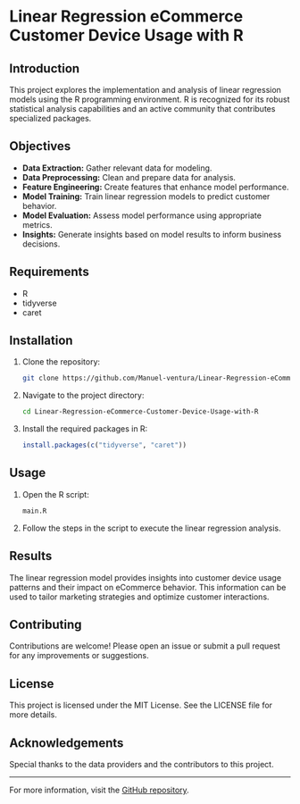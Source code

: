 # Linear Regression eCommerce Customer Device Usage with R

## Introduction

This project explores the implementation and analysis of linear regression models using the R programming environment. R is recognized for its robust statistical analysis capabilities and an active community that contributes specialized packages.

## Objectives

- **Data Extraction:** Gather relevant data for modeling.
- **Data Preprocessing:** Clean and prepare data for analysis.
- **Feature Engineering:** Create features that enhance model performance.
- **Model Training:** Train linear regression models to predict customer behavior.
- **Model Evaluation:** Assess model performance using appropriate metrics.
- **Insights:** Generate insights based on model results to inform business decisions.

## Requirements

- R
- tidyverse
- caret

## Installation

1. Clone the repository:
   ```bash
   git clone https://github.com/Manuel-ventura/Linear-Regression-eCommerce-Customer-Device-Usage-with-R.git
   ```

2. Navigate to the project directory:
   ```bash
   cd Linear-Regression-eCommerce-Customer-Device-Usage-with-R
   ```

3. Install the required packages in R:
   ```R
   install.packages(c("tidyverse", "caret"))
   ```

## Usage

1. Open the R script:
   ```R
   main.R
   ```

2. Follow the steps in the script to execute the linear regression analysis.

## Results

The linear regression model provides insights into customer device usage patterns and their impact on eCommerce behavior. This information can be used to tailor marketing strategies and optimize customer interactions.

## Contributing

Contributions are welcome! Please open an issue or submit a pull request for any improvements or suggestions.

## License

This project is licensed under the MIT License. See the LICENSE file for more details.

## Acknowledgements

Special thanks to the data providers and the contributors to this project.

---

For more information, visit the [GitHub repository](https://github.com/Manuel-ventura/Linear-Regression-eCommerce-Customer-Device-Usage-with-R).
